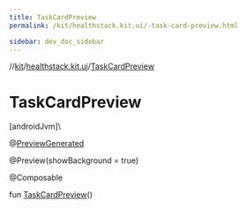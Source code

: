 ```yaml
---
title: TaskCardPreview
permalink: /kit/healthstack.kit.ui/-task-card-preview.html

sidebar: dev_doc_sidebar
---
```

//[kit](../../kit.html)/[healthstack.kit.ui](index.html)/[TaskCardPreview](-task-card-preview.html)



# TaskCardPreview



[androidJvm]\




@[PreviewGenerated](../healthstack.kit.annotation/-preview-generated/index.html)



@Preview(showBackground = true)



@Composable



fun [TaskCardPreview](-task-card-preview.html)()




